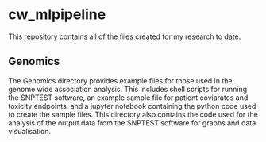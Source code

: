 # cw_mlpipeline

This repository contains all of the files created for my research to date. 

## Genomics 
The Genomics directory provides example files for those used in the genome wide association analysis. This includes shell scripts for running the SNPTEST software, an example sample file for patient coviarates and toxicity endpoints, and a jupyter notebook containing the python code used to create the sample files. This directory also contains the code used for the analysis of the output data from the SNPTEST software for graphs and data visualisation.

## 
